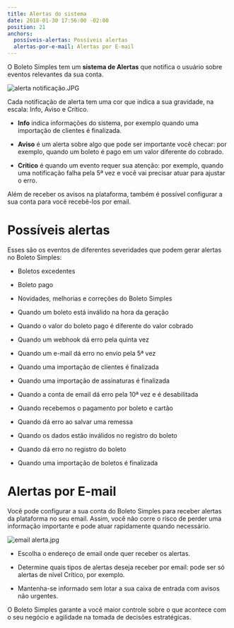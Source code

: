 ```yaml
---
title: Alertas do sistema
date: 2018-01-30 17:56:00 -02:00
position: 21
anchors:
  possíveis-alertas: Possíveis alertas
  alertas-por-e-mail: Alertas por E-mail
---
```


O Boleto Simples tem um **sistema de Alertas** que notifica o usuário sobre eventos relevantes da sua conta.

![alerta notificação.JPG](/uploads/alerta%20notifica%C3%A7%C3%A3o.JPG)

Cada notificação de alerta tem uma cor que indica a sua gravidade, na escala: Info, Aviso e Crítico.

* **Info** indica informações do sistema, por exemplo quando uma importação de clientes é finalizada.

* **Aviso** é um alerta sobre algo que pode ser importante você checar: por exemplo, quando um boleto é pago em um valor diferente do cobrado.

* **Crítico** é quando um evento requer sua atenção: por exemplo, quando uma notificação falha pela 5ª vez e você vai precisar atuar para ajustar o erro.

Além de receber os avisos na plataforma, também é possível configurar a sua conta para você recebê-los por email.

# Possíveis alertas

Esses são os eventos de diferentes severidades que podem gerar alertas no Boleto Simples:

* Boletos excedentes

* Boleto pago

* Novidades, melhorias e correções do Boleto Simples

* Quando um boleto está inválido na hora da geração
  

* Quando o valor do boleto pago é diferente do valor cobrado
  

* Quando um webhook dá erro pela quinta vez
  

* Quando um e-mail dá erro no envio pela 5ª vez
  

* Quando uma importação de clientes é finalizada
  

* Quando uma importação de assinaturas é finalizada
  

* Quando a conta de email dá erro pela 10ª vez e é desabilitada
  

* Quando recebemos o pagamento por boleto e cartão
  

* Quando dá erro ao salvar uma remessa
  

* Quando os dados estão inválidos no registro do boleto
  

* Quando dá erro no registro do boleto
  

* Quando uma importação de boletos é finalizada

# Alertas por E-mail

Você pode configurar a sua conta do Boleto Simples para receber alertas da plataforma no seu email. Assim, você não corre o risco de perder uma informação importante e pode atuar rapidamente quando necessário.

![email alerta.jpg](/uploads/email%20alerta.jpg)

* Escolha o endereço de email onde quer receber os alertas.

* Determine quais tipos de alertas deseja receber por email: pode ser só alertas de nível Crítico, por exemplo.

* Mantenha-se informado sem lotar a sua caixa de entrada com avisos não urgentes.

O Boleto Simples garante a você maior controle sobre o que acontece com o seu negócio  e agilidade na tomada de decisões estratégicas.